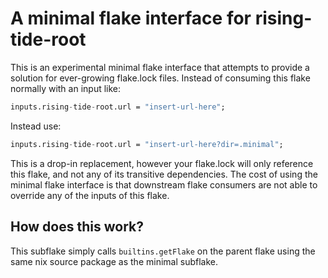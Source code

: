 # A minimal flake interface for rising-tide-root

This is an experimental minimal flake interface that attempts to provide a solution for ever-growing flake.lock files. Instead of consuming this flake normally with an input like:

```nix
inputs.rising-tide-root.url = "insert-url-here";
```

Instead use:

```nix
inputs.rising-tide-root.url = "insert-url-here?dir=.minimal";
```

This is a drop-in replacement, however your flake.lock will only reference this flake,
and not any of its transitive dependencies. The cost of using the minimal flake interface
is that downstream flake consumers are not able to override any of the inputs of this flake.

## How does this work?

This subflake simply calls `builtins.getFlake` on the parent flake using the same nix source package
as the minimal subflake.

